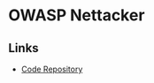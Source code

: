 # OWASP Nettacker

<!--
https://hub.docker.com/r/owasp/nettacker
-->

## Links

- [Code Repository](https://github.com/OWASP/Nettacker)
